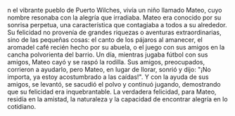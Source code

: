 n el vibrante pueblo de Puerto Wilches, vivía un niño llamado Mateo, cuyo nombre resonaba con
la alegría que irradiaba. Mateo era conocido por su sonrisa perpetua, una característica que
contagiaba a todos a su alrededor. Su felicidad no provenía de grandes riquezas o
aventuras extraordinarias, sino de las pequeñas cosas: el canto de los pájaros al
amanecer, el aromadel café recién hecho por su abuela, o el juego con sus amigos en
la cancha polvorienta del barrio. Un día, mientras jugaba fútbol con sus amigos, Mateo
cayó y se raspó la rodilla. Sus amigos, preocupados, corrieron a ayudarlo, pero Mateo,
en lugar de llorar, sonrió y dijo: "¡No importa, ya estoy acostumbrado a las caídas!".
Y con la ayuda de sus amigos, se levantó, se sacudió el polvo y continuó jugando,
demostrando que su felicidad era inquebrantable. La verdadera felicidad, para Mateo,
residía en la amistad, la naturaleza y la capacidad de encontrar alegría en lo cotidiano. 
